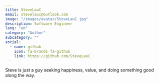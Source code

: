 ```yaml
---
title: SteveLauC
email: stevelauc@outlook.com
image: "/images/avatar/SteveLauC.jpg"
description: Software Engineer
lang: "en"
category: "Author"
subcategory: ""
social:
  - name: github
    icon: fa-brands fa-github
    link: https://github.com/SteveLauC
---
```


Steve is just a guy seeking happiness, value, and doing something good along the way.
